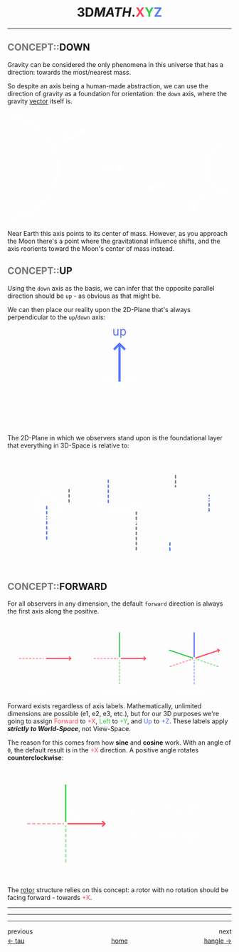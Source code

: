 <h1 align="center">3D<i>MATH</i>.<span style="color: #F45;">X</span><span style="color: #3C4;">Y</span><span style="color: #57F;">Z</span></h1>

-------

## <span style="color: #777;">CONCEPT::</span>DOWN
Gravity can be considered the only phenomena in this universe that has a direction: towards the most/nearest mass.

So despite an axis being a human-made abstraction, we can use the direction of gravity as a foundation for orientation: the `down` axis, where the gravity [vector](?page=vector) itself is.

<div style="display: flex; justify-content: center;">
	<svg viewBox="0 0 400 200" width="100%" fill="none" stroke="white" stroke-width="2.25" text-anchor="middle" font-size="21">
		<defs>
		<marker id="arrowa1" markerWidth="40" markerHeight="40" refX="20" refY="20" orient="auto" markerUnits="userSpaceOnUse">
			<path d="M15 15 L20 20 L15 25" stroke-width="2.25"/>
	    </marker>
	    <marker id="arrowa2" markerWidth="40" markerHeight="40" refX="20" refY="20" orient="auto" markerUnits="userSpaceOnUse">
			<path d="M10 10 L20 20 L10 30" stroke-width="4" stroke="#fff"/>
	    </marker>
		</defs>
		<circle cx="0" cy="100" r="200" opacity="0.25" stroke-dasharray="3,6"/>
		<circle cx="400" cy="100" r="100" opacity="0.25" stroke-dasharray="3,6"/>
		<circle cx="400" cy="100" r="150" opacity="0.25" stroke-dasharray="3,12"/>
		<circle cx="200" cy="100" r="5" fill="white"/>
		<line x1="200" y1="100" x2="170" y2="100" stroke-width="2.25" marker-end="url(#arrowa1)"/>
		<g transform="translate(0, 100) rotate(-25) translate(0, -100)">
		<circle cx="0" cy="100" r="150" opacity="0.25" stroke-dasharray="3,3"/>
		<circle cx="0" cy="100" r="250" opacity="0.25" stroke-dasharray="3,12"/>
		<circle cx="150" cy="100" r="5" fill="#fff" stroke="#fff"/>
		<line x1="150" y1="100" x2="110" y2="100" stroke-width="4.5" marker-end="url(#arrowa2)" stroke="#fff"/>
		</g>
		<g transform="translate(400, 100) rotate(-45) translate(-400, -100)">
		<circle cx="300" cy="100" r="5" fill="white"/>
		<line x1="300" y1="100" x2="330" y2="100" stroke-width="2.25" marker-end="url(#arrowa1)"/>
		</g>
		<g transform="translate(400, 100) rotate(-15) translate(-400, -100)">
		<circle cx="250" cy="100" r="5" fill="white"/>
		<line x1="250" y1="100" x2="270" y2="100" stroke-width="2.25" marker-end="url(#arrowa1)"/>
		</g>
		<circle cx="0" cy="100" r="90"/>
		<ellipse cx="0" cy="100" rx="90" ry="30" stroke-dasharray="3,9" opacity="0.5"/>
		<circle cx="400" cy="100" r="45"/>
		<ellipse cx="400" cy="100" rx="45" ry="15" stroke-dasharray="3,9" opacity="0.5"/>
	</svg>
</div>

Near Earth this axis points to its center of mass. However, as you approach the Moon there's a point where the gravitational influence shifts, and the axis reorients toward the Moon's center of mass instead.

## <span style="color: #777;">CONCEPT::</span>UP
Using the `down` axis as the basis, we can infer that the opposite parallel direction should be `up` - as obvious as that might be.

We can then place our reality upon the 2D-Plane that's always perpendicular to the `up`/`down` axis:

<div style="display: flex; justify-content: center;">
	<svg viewBox="0 0 200 180" width="50%" fill="none" stroke="white" stroke-width="2.25" text-anchor="middle" font-size="21">
		<defs>
		<marker id="arrowb" markerWidth="40" markerHeight="40" refX="20" refY="20" orient="auto" markerUnits="userSpaceOnUse">
			<path d="M10 10 L20 20 L10 30" stroke-width="4" stroke="#57F"/>
	    </marker>
		</defs>
		<g>
	    <text x="100" y="15" fill="#57F" stroke="none">up</text>
	    <line x1="100" y1="100" x2="145" y2="85"/>
	    <line x1="100" y1="100" x2="55" y2="115" opacity="0.5" stroke-dasharray="6,3"/>
	    <line x1="100" y1="100" x2="55" y2="85"/>
	    <line x1="100" y1="100" x2="145" y2="115" opacity="0.5" stroke-dasharray="6,3"/>
	    <line x1="100" y1="100" x2="100" y2="152" opacity="0.5" marker-end="url(#arrowa1)" stroke-width="2.25" stroke="#fff"/>
	    <path d="M10 100 L100 70 L190 100 L100 130 L10 100" stroke-dasharray="3,9"/>
	    <line x1="100" y1="100" x2="100" y2="30" stroke-width="4" marker-end="url(#arrowb)" stroke="#57F"/>
	    <circle cx="100" cy="100" r="2" fill="white"/>
		</g>
	</svg>
</div>

The 2D-Plane in which we observers stand upon is the foundational layer that everything in 3D-Space is relative to:

<div style="display: flex; justify-content: center;">
	<svg viewBox="0 0 400 200" width="100%" fill="none" stroke="white" stroke-width="2.25" text-anchor="middle" font-size="21">
    <defs>
        <marker id="ball" markerWidth="40" markerHeight="40" refX="20" refY="20" orient="auto" markerUnits="userSpaceOnUse">
            <circle cx="20" cy="20" r="2" fill="white" stroke-dasharray="0"/>
        </marker>
        <clipPath id="ellipse">
            <ellipse cx="200" cy="100" rx="200" ry="100" />
        </clipPath>
    </defs>
    <g clip-path="url(#ellipse)">
        <line x1="-70" y1="100" x2="470" y2="280" opacity="0.03125" stroke-dasharray="3,9"/>
        <line x1="470" y1="100" x2="-70" y2="280" opacity="0.03125" stroke-dasharray="3,9"/>
        <line x1="-70" y1="70" x2="470" y2="250" opacity="0.0625" stroke-dasharray="3,9"/>
        <line x1="470" y1="70" x2="-70" y2="250" opacity="0.0625" stroke-dasharray="3,9"/>
        <line x1="-70" y1="40" x2="470" y2="220" opacity="0.125" stroke-dasharray="3,9"/>
        <line x1="470" y1="40" x2="-70" y2="220" opacity="0.125" stroke-dasharray="3,9"/>
        <line x1="-70" y1="10" x2="470" y2="190" opacity="0.25" stroke-dasharray="3,9"/>
        <line x1="470" y1="10" x2="-70" y2="190" opacity="0.25" stroke-dasharray="3,9"/>
        <line x1="-70" y1="-20" x2="470" y2="160" opacity="0.125" stroke-dasharray="3,9"/>
        <line x1="470" y1="-20" x2="-70" y2="160" opacity="0.125" stroke-dasharray="3,9"/>
        <line x1="-70" y1="-50" x2="470" y2="130" opacity="0.0625" stroke-dasharray="3,9"/>
        <line x1="470" y1="-50" x2="-70" y2="130" opacity="0.0625" stroke-dasharray="3,9"/>
        <line x1="-70" y1="-80" x2="470" y2="100" opacity="0.03125" stroke-dasharray="3,9"/>
        <line x1="470" y1="-80" x2="-70" y2="100" opacity="0.03125" stroke-dasharray="3,9"/>
        <line x1="200" y1="100" x2="245" y2="85"/>
        <line x1="200" y1="100" x2="155" y2="115" opacity="0.5" stroke-dasharray="6,3"/>
        <line x1="200" y1="100" x2="155" y2="85"/>
        <line x1="200" y1="100" x2="245" y2="115" opacity="0.5" stroke-dasharray="6,3"/>
        <circle cx="230" cy="170" r="5"/>
        <line x1="230" y1="100" x2="230" y2="170" stroke-width="2.25" stroke="#777" stroke-dasharray="6,3"/>
        <line x1="110" y1="60" x2="110" y2="90" marker-end="url(#ball)" stroke-width="2.25" stroke="#777" stroke-dasharray="6,3"/>
        <path d="M110 100 L200 70 L290 100 L200 130 L110 100" stroke-dasharray="3,9"/>
        <line x1="180" y1="85" x2="180" y2="40" stroke-width="2.25" marker-end="url(#ball)" stroke="#57F" stroke-dasharray="6,3"/>
        <circle cx="200" cy="100" r="2" fill="white"/>
        <line x1="70" y1="150" x2="70" y2="90" stroke-width="2.25" stroke="#57F" stroke-dasharray="6,3"/>
        <circle cx="70" cy="90" r="21"/>
		<ellipse cx="70" cy="90" rx="21" ry="7" stroke-dasharray="3,6" opacity="0.5"/>
		<line x1="360" y1="100" x2="360" y2="70" stroke-width="2.25" stroke="#57F" stroke-dasharray="6,3"/>
        <circle cx="360" cy="70" r="9"/>
		<ellipse cx="360" cy="70" rx="9" ry="3" stroke-dasharray="3,2" opacity="0.5"/>
		<line x1="300" y1="35" x2="300" y2="60" stroke-width="2.25" stroke="#777" marker-end="url(#ball)" stroke-dasharray="6,3"/>
		<line x1="290" y1="170" x2="290" y2="150" stroke-width="2.25" marker-end="url(#ball)" stroke="#57F" stroke-dasharray="6,3"/>
    </g>
</svg>
</div>

## <span style="color: #777;">CONCEPT::</span>FORWARD
For all observers in any dimension, the default `forward` direction is always the first axis along the positive.

<div style="display: flex; justify-content: center;">
	<svg viewBox="0 0 200 200" width="33.333%" fill="none" stroke="white" stroke-width="3" text-anchor="middle" font-size="16">
		<defs>
			<marker id="arrowc" markerWidth="40" markerHeight="40" refX="20" refY="20" orient="auto" markerUnits="userSpaceOnUse">
				<path d="M15 15 L20 20 L15 25" stroke-width="2.25" stroke="#F45"/>
		    </marker>
		</defs>
		<line x1="100" y1="100" x2="170" y2="100" stroke="#F45" opacity="1.0" marker-end="url(#arrowc)"/>
		<line x1="100" y1="100" x2="30" y2="100" stroke="#F45" opacity="0.5" stroke-dasharray="6,3"/>
		<circle cx="100" cy="100" r="2" fill="white"/>
		<text x="100" y="195" fill="white" stroke="none">1 Dimension</text>
	</svg>
	<svg viewBox="0 0 200 200" width="33.333%" fill="none" stroke="white" stroke-width="3" text-anchor="middle" font-size="16">
		<line x1="100" y1="100" x2="170" y2="100" stroke="#F45" opacity="1.0" marker-end="url(#arrowc)"/>
		<line x1="100" y1="100" x2="30" y2="100" stroke="#F45" opacity="0.5" stroke-dasharray="6,3"/>
		<line x1="100" y1="100" x2="100" y2="30" stroke="#3C4" opacity="1.0"/>
		<line x1="100" y1="100" x2="100" y2="170" stroke="#3C4" opacity="0.5" stroke-dasharray="6,3"/>
		<circle cx="100" cy="100" r="2" fill="white"/>
		<text x="100" y="195" fill="white" stroke="none">2 Dimensions</text>
	</svg>
	<svg viewBox="0 0 200 200" width="33.333%" fill="none" stroke="white" stroke-width="3" text-anchor="middle" font-size="16">
		<line x1="100" y1="100" x2="167.5" y2="77.5" stroke="#F45" marker-end="url(#arrowc)"/>
		<line x1="100" y1="100" x2="32.5" y2="122.5" stroke="#F45" opacity="0.5" stroke-dasharray="6,3"/>
		<line x1="100" y1="100" x2="32.5" y2="77.5" stroke="#3C4"/>
		<line x1="100" y1="100" x2="167.5" y2="122.5" stroke="#3C4" opacity="0.5" stroke-dasharray="6,3"/>
		<line x1="100" y1="100" x2="100" y2="30" stroke="#56F"/>
		<line x1="100" y1="100" x2="100" y2="170" stroke="#56F" opacity="0.5" stroke-dasharray="6,3"/>
		<circle cx="100" cy="100" r="2" fill="white"/>
		<text x="100" y="195" fill="white" stroke="none">3 Dimensions</text>
	</svg>
</div>

Forward exists regardless of axis labels. Mathematically, unlimited dimensions are possible (e1, e2, e3, etc.), but for our 3D purposes we're going to assign <span style="color: #F45;">Forward</span> to <span style="color: #F45;">+X</span>, <span style="color: #3C4;">Left</span> to <span style="color: #3C4;">+Y</span>, and <span style="color: #56F;">Up</span> to <span style="color: #56F;">+Z</span>. These labels apply ***strictly to World-Space***, not View-Space.

The reason for this comes from how **sine** and **cosine** work. With an angle of `0`, the default result is in the <span style="color: #F45;">+X</span> direction. A positive angle rotates **counterclockwise**:

<div style="display: flex; justify-content: center;">
	<svg viewBox="0 0 200 200" width="50%" fill="none" stroke="white" stroke-width="2.25" text-anchor="middle" font-size="21">
		<path d="M150,100 A50,50 0 0,0 75,56.699" fill="none" opacity="0.5" stroke-dasharray="6,3"/>
		<path d="M125,100 A25,25 0 0,0 87.5,78.349" fill="none" marker-end="url(#arrowa1)"/>
		<line x1="100" y1="100" x2="75" y2="56.699" opacity="0.5" stroke-dasharray="6,3"/>
		<line x1="100" y1="100" x2="170" y2="100" stroke="#F45" opacity="1.0" marker-end="url(#arrowc)"/>
		<line x1="100" y1="100" x2="30" y2="100" stroke="#F45" opacity="0.5" stroke-dasharray="6,3"/>
		<line x1="100" y1="100" x2="100" y2="30" stroke="#3C4" opacity="1.0"/>
		<line x1="100" y1="100" x2="100" y2="170" stroke="#3C4" opacity="0.5" stroke-dasharray="6,3"/>
		<circle cx="100" cy="100" r="2" fill="white"/>
		<text x="132" y="52" fill="white" stroke="none" opacity="0.5">+</text>
	</svg>
	<svg viewBox="0 0 200 200" width="48%" fill="none" stroke="white" stroke-width="2.25" text-anchor="middle" font-size="16">
		<text x="19" y="81" fill="white" stroke="none" font-size="150%">y</text>
		<text x="39" y="79" fill="white" stroke="none">=</text>
		<text x="114" y="78" fill="white" stroke="none">sin( angle )</text>
		<text x="19" y="131" fill="white" stroke="none" font-size="150%">x</text>
		<text x="39" y="129" fill="white" stroke="none">=</text>
		<text x="114" y="128" fill="white" stroke="none">cos( angle )</text>
	</svg>
</div>

The [rotor](?page=rotor) structure relies on this concept: a rotor with no rotation should be facing forward - towards <span style="color: #F45;">+X</span>.

-------
-------
-------

<div style="position: relative; width: 100%; height: 1.5em;">
<div style="position: absolute; left: 0;">previous</div>
<div style="position: absolute; right: 0;">next</div>
</div>
<div style="position: relative; width: 100%; height: 1.5em;">
<div style="position: absolute; left: 0;"><a href="?page=tau">← tau</a></div>
<div style="position: absolute; left: 50%; transform: translateX(-50%);"><a href="https://3dmath.xyz">home</a></div>
<div style="position: absolute; right: 0;"><a href="?page=hangle">hangle →</a></div>
</div>
